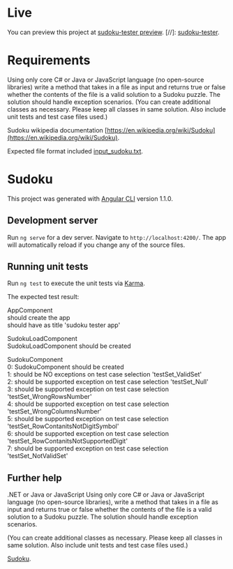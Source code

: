 # Live

You can preview this project at <a href="https://sergeymalykh.github.io/sudoku-tester/" target="_blank">sudoku-tester preview</a>.
[//]:  [sudoku-tester](https://sergeymalykh.github.io/sudoku-tester/).



# Requirements
Using only core C# or Java or JavaScript language (no open-source libraries) write a method that takes in a file as input and returns true or false whether the contents of the file is a valid solution to a Sudoku puzzle.
The solution should handle exception scenarios.
(You can create additional classes as necessary. Please keep all classes in same solution. Also include unit tests and test case files used.)

Sudoku wikipedia documentation [https://en.wikipedia.org/wiki/Sudoku](https://en.wikipedia.org/wiki/Sudoku).

Expected file format included [input_sudoku.txt](https://raw.githubusercontent.com/SergeyMalykh/sudoku-tester/master/input_sudoku.txt).


# Sudoku

This project was generated with [Angular CLI](https://github.com/angular/angular-cli) version 1.1.0.

## Development server

Run `ng serve` for a dev server. Navigate to `http://localhost:4200/`. The app will automatically reload if you change any of the source files.

## Running unit tests

Run `ng test` to execute the unit tests via [Karma](https://karma-runner.github.io).

The expected test result:

AppComponent<br/>
should create the app<br/>
should have as title 'sudoku tester app'<br/>

SudokuLoadComponent<br/>
SudokuLoadComponent should be created<br/>

SudokuComponent<br/>
0: SudokuComponent should be created<br/>
1: should be NO exceptions on test case selection 'testSet_ValidSet'<br/>
2: should be supported exception on test case selection 'testSet_Null'<br/>
3: should be supported exception on test case selection 'testSet_WrongRowsNumber'<br/>
4: should be supported exception on test case selection 'testSet_WrongColumnsNumber'<br/>
5: should be supported exception on test case selection 'testSet_RowContanitsNotDigitSymbol'<br/>
6: should be supported exception on test case selection 'testSet_RowContanitsNotSupportedDigit'<br/>
7: should be supported exception on test case selection 'testSet_NotValidSet'<br/>


## Further help

.NET or Java or JavaScript
Using only core C# or Java or JavaScript language (no open-source libraries), write a method that takes in a file as input and returns true or false whether the contents of the file is a valid solution to a Sudoku puzzle. The solution should handle exception scenarios.

(You can create additional classes as necessary. Please keep all classes in same solution. Also include unit tests and test case files used.)

[Sudoku](https://en.wikipedia.org/wiki/Sudoku).

